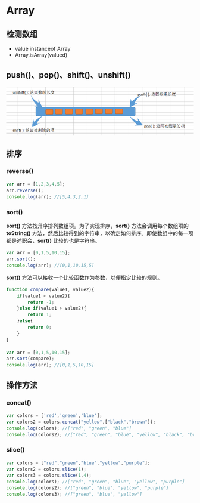 # Array

## 检测数组

* value instanceof Array
* Array.isArray(valued)

## push()、pop()、shift()、unshift()

![数组队栈方法](../images/数组队栈方法.png)

## 排序

### reverse()

``` javascript
var arr = [1,2,3,4,5];
arr.reverse();
console.log(arr); //[5,4,3,2,1]
```

### sort()

**sort()** 方法按升序排列数组项。为了实现排序，**sort()** 方法会调用每个数组项的 **toString()** 方法，然后比较得到的字符串，以确定如何排序。即使数组中的每一项都是述职会，**sort()** 比较的也是字符串。

``` javascript
var arr = [0,1,5,10,15];
arr.sort();
console.log(arr); //[0,1,10,15,5]
```

**sort()** 方法可以接收一个比较函数作为参数，以便指定比较的规则。

``` javascript
function compare(value1, value2){
    if(value1 < value2){
        return -1;
    }else if(value1 > value2){
        return 1;
    }else{
        return 0;
    }
}

var arr = [0,1,5,10,15];
arr.sort(compare);
console.log(arr); //[0,1,5,10,15]
```

## 操作方法

### concat()

``` javascript
var colors = ['red','green','blue'];
var colors2 = colors.concat("yellow",["black","brown"]);
console.log(colors); //["red", "green", "blue"]
console.log(colors2); //["red", "green", "blue", "yellow", "black", "brown"]
```

### slice()

``` javascript
var colors = ["red","green","blue","yellow","purple"];
var colors2 = colors.slice(1);
var colors3 = colors.slice(1,4);
console.log(colors); //["red", "green", "blue", "yellow", "purple"]
console.log(colors2); //["green", "blue", "yellow", "purple"]
console.log(colors3); //["green", "blue", "yellow"]
```

